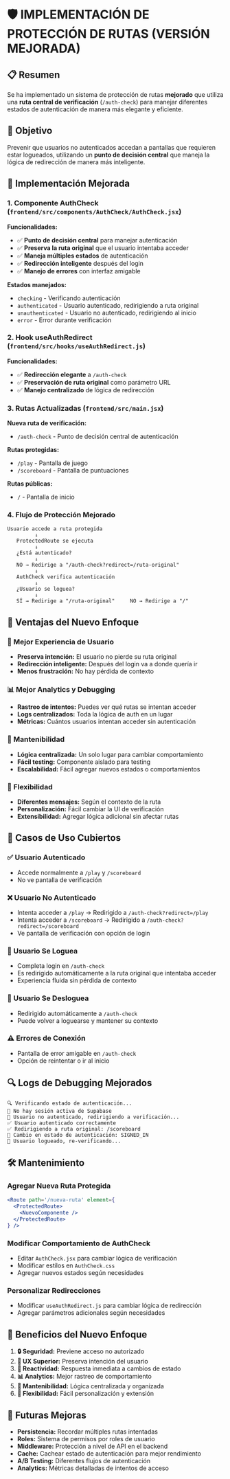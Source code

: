 # 🛡️ IMPLEMENTACIÓN DE PROTECCIÓN DE RUTAS (VERSIÓN MEJORADA)

## 📋 **Resumen**
Se ha implementado un sistema de protección de rutas **mejorado** que utiliza una **ruta central de verificación** (`/auth-check`) para manejar diferentes estados de autenticación de manera más elegante y eficiente.

## 🎯 **Objetivo**
Prevenir que usuarios no autenticados accedan a pantallas que requieren estar logueados, utilizando un **punto de decisión central** que maneja la lógica de redirección de manera más inteligente.

## 🔧 **Implementación Mejorada**

### **1. Componente AuthCheck (`frontend/src/components/AuthCheck/AuthCheck.jsx`)**

**Funcionalidades:**
- ✅ **Punto de decisión central** para manejar autenticación
- ✅ **Preserva la ruta original** que el usuario intentaba acceder
- ✅ **Maneja múltiples estados** de autenticación
- ✅ **Redirección inteligente** después del login
- ✅ **Manejo de errores** con interfaz amigable

**Estados manejados:**
- `checking` - Verificando autenticación
- `authenticated` - Usuario autenticado, redirigiendo a ruta original
- `unauthenticated` - Usuario no autenticado, redirigiendo al inicio
- `error` - Error durante verificación

### **2. Hook useAuthRedirect (`frontend/src/hooks/useAuthRedirect.js`)**

**Funcionalidades:**
- ✅ **Redirección elegante** a `/auth-check`
- ✅ **Preservación de ruta original** como parámetro URL
- ✅ **Manejo centralizado** de lógica de redirección

### **3. Rutas Actualizadas (`frontend/src/main.jsx`)**

**Nueva ruta de verificación:**
- `/auth-check` - Punto de decisión central de autenticación

**Rutas protegidas:**
- `/play` - Pantalla de juego
- `/scoreboard` - Pantalla de puntuaciones

**Rutas públicas:**
- `/` - Pantalla de inicio

### **4. Flujo de Protección Mejorado**

```
Usuario accede a ruta protegida
         ↓
   ProtectedRoute se ejecuta
         ↓
   ¿Está autenticado?
         ↓
   NO → Redirige a "/auth-check?redirect=/ruta-original"
         ↓
   AuthCheck verifica autenticación
         ↓
   ¿Usuario se loguea?
         ↓
   SÍ → Redirige a "/ruta-original"     NO → Redirige a "/"
```

## 🚀 **Ventajas del Nuevo Enfoque**

### **🔄 Mejor Experiencia de Usuario**
- **Preserva intención:** El usuario no pierde su ruta original
- **Redirección inteligente:** Después del login va a donde quería ir
- **Menos frustración:** No hay pérdida de contexto

### **📊 Mejor Analytics y Debugging**
- **Rastreo de intentos:** Puedes ver qué rutas se intentan acceder
- **Logs centralizados:** Toda la lógica de auth en un lugar
- **Métricas:** Cuántos usuarios intentan acceder sin autenticación

### **🔧 Mantenibilidad**
- **Lógica centralizada:** Un solo lugar para cambiar comportamiento
- **Fácil testing:** Componente aislado para testing
- **Escalabilidad:** Fácil agregar nuevos estados o comportamientos

### **🎨 Flexibilidad**
- **Diferentes mensajes:** Según el contexto de la ruta
- **Personalización:** Fácil cambiar la UI de verificación
- **Extensibilidad:** Agregar lógica adicional sin afectar rutas

## 📱 **Casos de Uso Cubiertos**

### **✅ Usuario Autenticado**
- Accede normalmente a `/play` y `/scoreboard`
- No ve pantalla de verificación

### **❌ Usuario No Autenticado**
- Intenta acceder a `/play` → Redirigido a `/auth-check?redirect=/play`
- Intenta acceder a `/scoreboard` → Redirigido a `/auth-check?redirect=/scoreboard`
- Ve pantalla de verificación con opción de login

### **🔐 Usuario Se Loguea**
- Completa login en `/auth-check`
- Es redirigido automáticamente a la ruta original que intentaba acceder
- Experiencia fluida sin pérdida de contexto

### **🚪 Usuario Se Desloguea**
- Redirigido automáticamente a `/auth-check`
- Puede volver a loguearse y mantener su contexto

### **⚠️ Errores de Conexión**
- Pantalla de error amigable en `/auth-check`
- Opción de reintentar o ir al inicio

## 🔍 **Logs de Debugging Mejorados**

```
🔍 Verificando estado de autenticación...
🚫 No hay sesión activa de Supabase
🚫 Usuario no autenticado, redirigiendo a verificación...
✅ Usuario autenticado correctamente
✅ Redirigiendo a ruta original: /scoreboard
🔄 Cambio en estado de autenticación: SIGNED_IN
🔐 Usuario logueado, re-verificando...
```

## 🛠️ **Mantenimiento**

### **Agregar Nueva Ruta Protegida**
```jsx
<Route path='/nueva-ruta' element={
  <ProtectedRoute>
    <NuevoComponente />
  </ProtectedRoute>
} />
```

### **Modificar Comportamiento de AuthCheck**
- Editar `AuthCheck.jsx` para cambiar lógica de verificación
- Modificar estilos en `AuthCheck.css`
- Agregar nuevos estados según necesidades

### **Personalizar Redirecciones**
- Modificar `useAuthRedirect.js` para cambiar lógica de redirección
- Agregar parámetros adicionales según necesidades

## 🎯 **Beneficios del Nuevo Enfoque**

1. **🔒 Seguridad:** Previene acceso no autorizado
2. **👤 UX Superior:** Preserva intención del usuario
3. **🔄 Reactividad:** Respuesta inmediata a cambios de estado
4. **📊 Analytics:** Mejor rastreo de comportamiento
5. **🔧 Mantenibilidad:** Lógica centralizada y organizada
6. **🎨 Flexibilidad:** Fácil personalización y extensión

## 🔮 **Futuras Mejoras**

- **Persistencia:** Recordar múltiples rutas intentadas
- **Roles:** Sistema de permisos por roles de usuario
- **Middleware:** Protección a nivel de API en el backend
- **Cache:** Cachear estado de autenticación para mejor rendimiento
- **A/B Testing:** Diferentes flujos de autenticación
- **Analytics:** Métricas detalladas de intentos de acceso 